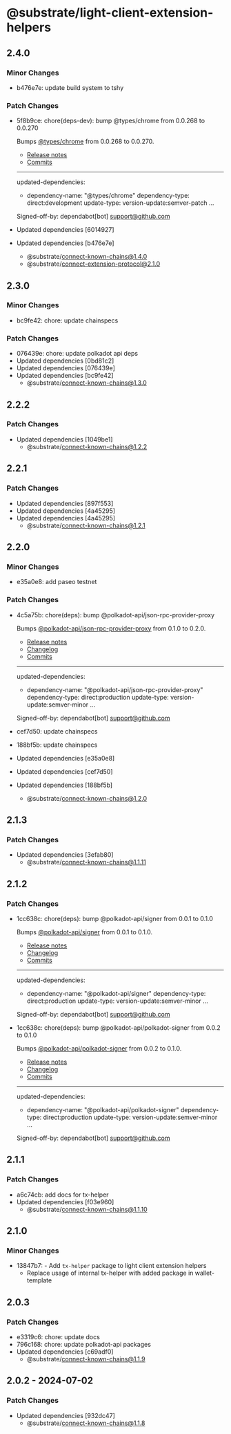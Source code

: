 # @substrate/light-client-extension-helpers

## 2.4.0

### Minor Changes

- b476e7e: update build system to tshy

### Patch Changes

- 5f8b9ce: chore(deps-dev): bump @types/chrome from 0.0.268 to 0.0.270

  Bumps [@types/chrome](https://github.com/DefinitelyTyped/DefinitelyTyped/tree/HEAD/types/chrome) from 0.0.268 to 0.0.270.

  - [Release notes](https://github.com/DefinitelyTyped/DefinitelyTyped/releases)
  - [Commits](https://github.com/DefinitelyTyped/DefinitelyTyped/commits/HEAD/types/chrome)

  ***

  updated-dependencies:

  - dependency-name: "@types/chrome"
    dependency-type: direct:development
    update-type: version-update:semver-patch
    ...

  Signed-off-by: dependabot[bot] <support@github.com>

- Updated dependencies [6014927]
- Updated dependencies [b476e7e]
  - @substrate/connect-known-chains@1.4.0
  - @substrate/connect-extension-protocol@2.1.0

## 2.3.0

### Minor Changes

- bc9fe42: chore: update chainspecs

### Patch Changes

- 076439e: chore: update polkadot api deps
- Updated dependencies [0bd81c2]
- Updated dependencies [076439e]
- Updated dependencies [bc9fe42]
  - @substrate/connect-known-chains@1.3.0

## 2.2.2

### Patch Changes

- Updated dependencies [1049be1]
  - @substrate/connect-known-chains@1.2.2

## 2.2.1

### Patch Changes

- Updated dependencies [897f553]
- Updated dependencies [4a45295]
- Updated dependencies [4a45295]
  - @substrate/connect-known-chains@1.2.1

## 2.2.0

### Minor Changes

- e35a0e8: add paseo testnet

### Patch Changes

- 4c5a75b: chore(deps): bump @polkadot-api/json-rpc-provider-proxy

  Bumps [@polkadot-api/json-rpc-provider-proxy](https://github.com/polkadot-api/polkadot-api) from 0.1.0 to 0.2.0.

  - [Release notes](https://github.com/polkadot-api/polkadot-api/releases)
  - [Changelog](https://github.com/polkadot-api/polkadot-api/blob/main/NEWS.md)
  - [Commits](https://github.com/polkadot-api/polkadot-api/commits)

  ***

  updated-dependencies:

  - dependency-name: "@polkadot-api/json-rpc-provider-proxy"
    dependency-type: direct:production
    update-type: version-update:semver-minor
    ...

  Signed-off-by: dependabot[bot] <support@github.com>

- cef7d50: update chainspecs
- 188bf5b: update chainspecs
- Updated dependencies [e35a0e8]
- Updated dependencies [cef7d50]
- Updated dependencies [188bf5b]
  - @substrate/connect-known-chains@1.2.0

## 2.1.3

### Patch Changes

- Updated dependencies [3efab80]
  - @substrate/connect-known-chains@1.1.11

## 2.1.2

### Patch Changes

- 1cc638c: chore(deps): bump @polkadot-api/signer from 0.0.1 to 0.1.0

  Bumps [@polkadot-api/signer](https://github.com/polkadot-api/polkadot-api) from 0.0.1 to 0.1.0.

  - [Release notes](https://github.com/polkadot-api/polkadot-api/releases)
  - [Changelog](https://github.com/polkadot-api/polkadot-api/blob/main/NEWS.md)
  - [Commits](https://github.com/polkadot-api/polkadot-api/commits)

  ***

  updated-dependencies:

  - dependency-name: "@polkadot-api/signer"
    dependency-type: direct:production
    update-type: version-update:semver-minor
    ...

  Signed-off-by: dependabot[bot] <support@github.com>

- 1cc638c: chore(deps): bump @polkadot-api/polkadot-signer from 0.0.2 to 0.1.0

  Bumps [@polkadot-api/polkadot-signer](https://github.com/polkadot-api/polkadot-api) from 0.0.2 to 0.1.0.

  - [Release notes](https://github.com/polkadot-api/polkadot-api/releases)
  - [Changelog](https://github.com/polkadot-api/polkadot-api/blob/main/NEWS.md)
  - [Commits](https://github.com/polkadot-api/polkadot-api/commits)

  ***

  updated-dependencies:

  - dependency-name: "@polkadot-api/polkadot-signer"
    dependency-type: direct:production
    update-type: version-update:semver-minor
    ...

  Signed-off-by: dependabot[bot] <support@github.com>

## 2.1.1

### Patch Changes

- a6c74cb: add docs for tx-helper
- Updated dependencies [f03e960]
  - @substrate/connect-known-chains@1.1.10

## 2.1.0

### Minor Changes

- 13847b7: - Add `tx-helper` package to light client extension helpers
  - Replace usage of internal tx-helper with added package in wallet-template

## 2.0.3

### Patch Changes

- e3319c6: chore: update docs
- 796c168: chore: update polkadot-api packages
- Updated dependencies [c69adf0]
  - @substrate/connect-known-chains@1.1.9

## 2.0.2 - 2024-07-02

### Patch Changes

- Updated dependencies [932dc47]
  - @substrate/connect-known-chains@1.1.8
